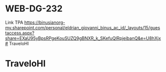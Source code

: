 # WEB-DG-232
Link TPA
https://binusianorg-my.sharepoint.com/personal/eldrian_giovanni_binus_ac_id/_layouts/15/guestaccess.aspx?share=EXaU95yBpsRPgeKouSUZQ9gBNXR_k_SKefuQlRpjeibanQ&e=U8hXjx# TraveloHI
# TraveloHI
